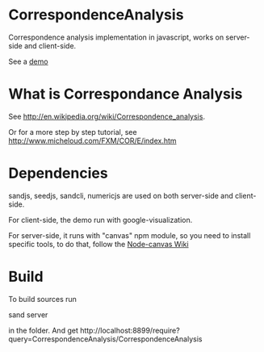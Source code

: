 CorrespondenceAnalysis
======================

Correspondence analysis implementation in javascript, works on server-side and client-side.

See a [demo](http://piercus.github.com/CorrespondenceAnalysis)

What is Correspondance Analysis
======================

See http://en.wikipedia.org/wiki/Correspondence_analysis.

Or for a more step by step tutorial, see http://www.micheloud.com/FXM/COR/E/index.htm

Dependencies
=====

sandjs, seedjs, sandcli, numericjs are used on both server-side and client-side.

For client-side, the demo run with google-visualization.

For server-side, it runs with "canvas" npm module, so you need to install specific tools, to do that, follow the [Node-canvas Wiki](https://github.com/LearnBoost/node-canvas/wiki/_pages)

Build
====
To build sources run 

   sand server
   
in the folder.
And get http://localhost:8899/require?query=CorrespondenceAnalysis/CorrespondenceAnalysis


